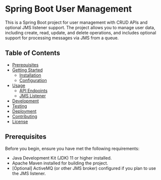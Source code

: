 # Spring Boot User Management

This is a Spring Boot project for user management with CRUD APIs and optional JMS listener support. The project allows you to manage user data, including create, read, update, and delete operations, and includes optional support for processing messages via JMS from a queue.

## Table of Contents

- [Prerequisites](#prerequisites)
- [Getting Started](#getting-started)
    - [Installation](#installation)
    - [Configuration](#configuration)
- [Usage](#usage)
    - [API Endpoints](#api-endpoints)
    - [JMS Listener](#jms-listener)
- [Development](#development)
- [Testing](#testing)
- [Deployment](#deployment)
- [Contributing](#contributing)
- [License](#license)

## Prerequisites

Before you begin, ensure you have met the following requirements:

- Java Development Kit (JDK) 11 or higher installed.
- Apache Maven installed for building the project.
- [Optional] ActiveMQ (or other JMS broker) configured if you plan to use the JMS listener.

